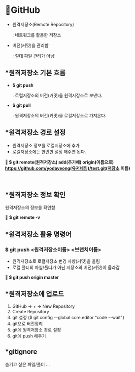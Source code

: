 # 🎄GitHub

- 원격저장소(Remote Repository)

  : 네트워크를 활용한 저장소

- 버전(커밋)을 관리함

  : 절대 파일 관리가 아님!



## *원격저장소 기본 흐름

- **$ git push**

  : 로컬저장소의 버전(커밋)을 원격저장소로 보낸다.

- **$ git pull**

  : 원격저장소의 버전(커밋)을 로컬저장소로 가져온다.



## *원격저장소 경로 설정

- 원격저장소 정보를 로컬저장소에 추가
- 로컬저장소에는 한번만 설정 해주면 된다.

**🦴 $ git remote(원격저장소) add(추가해) origin(이름으로) https://github.com/yodayeong(유저네임)/test.git(저장소 이름)**

​         

## *원격저장소 정보 확인

원격저장소의 정보를 확인함

🦴 **$ git remote -v**



## *원격저장소 활용 명령어

### $ git push <원격저장소이름> <브랜치이름>

- 원격저장소로 로컬저장소 변경 사항(커밋)을 올림
- 로컬 폴더의 파일/폴더가 아닌 저장소의 버전(커밋)이 올라감

**🦴 $ git push origin master**



## *원격저장소에 업로드

1. GitHub    ->    +    ->    New Repository
2. Create Repository
3. git 설정 ($ git config --global core.editor "code --wait")
4. git으로 버전정리
5. git에 원격저장소 경로 설정
6. git에 push 해주기



## *gitignore

숨기고 싶은 파일/폴더 ... 
